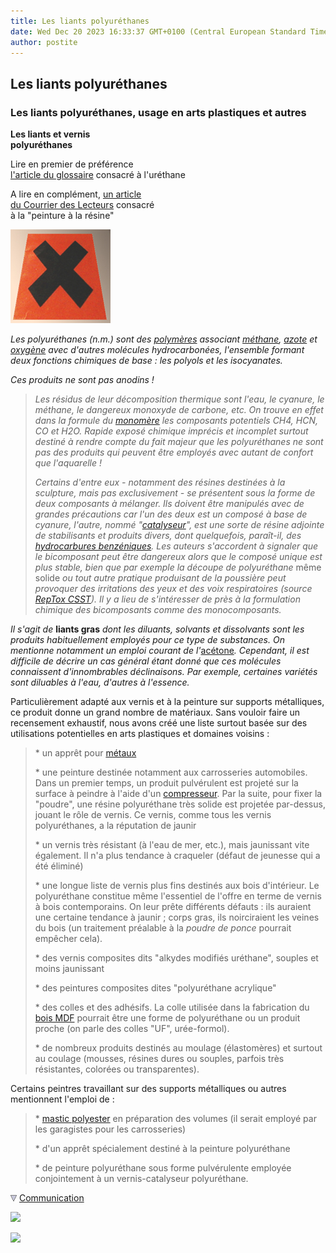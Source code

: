 ```yaml
---
title: Les liants polyuréthanes
date: Wed Dec 20 2023 16:33:37 GMT+0100 (Central European Standard Time)
author: postite
---
```


## Les liants polyuréthanes
### Les liants polyuréthanes, usage en arts plastiques et autres
 **Les liants et vernis  
polyuréthanes**

Lire en premier de préférence  
[l'article du glossaire](urethane.html) consacré à l'uréthane

A lire en complément, [un article  
du Courrier des Lecteurs](courrierdeslecteurs2011a220.html#20110414ag) consacré  
à la "peinture à la résine"

![](images/nocifversionweb.jpg)

_Les polyuréthanes (n.m.) sont des [polymères](polymere.html) associant [méthane](methane.html), [azote](azote.html) et [oxygène](oxygene.html) avec d'autres molécules hydrocarbonées, l'ensemble formant deux fonctions chimiques de base : les polyols et les isocyanates._

_Ces produits ne sont pas anodins !_

> _Les résidus de leur décomposition thermique sont l'eau, le cyanure, le méthane, le dangereux monoxyde de carbone, etc. On trouve en effet dans la formule du [monomère](polymere.html#monomeres) les composants potentiels CH4, HCN, CO et H2O. Rapide exposé chimique imprécis et incomplet surtout destiné à rendre compte du fait majeur que les polyuréthanes ne sont pas des produits qui peuvent être employés avec autant de confort que l'aquarelle !_
> 
> _Certains d'entre eux - notamment des résines destinées à la sculpture, mais pas exclusivement - se présentent sous la forme de deux composants à mélanger. Ils doivent être manipulés avec de grandes précautions car l'un des deux est un composé à base de cyanure, l'autre, nommé "[catalyseur](catalyse.html)", est une sorte de résine adjointe de stabilisants et produits divers, dont quelquefois, paraît-il, des [hydrocarbures benzéniques](benzene.html). Les auteurs s'accordent à signaler que le bicomposant peut être dangereux alors que le composé unique est plus stable, bien que par exemple la découpe de polyuréthane_ même solide _ou tout autre pratique produisant de la poussière peut provoquer des irritations des yeux et des voix respiratoires (source [RepTox CSST](liensutiles.html#csst)). Il y a lieu de s'intéresser de près à la formulation chimique des bicomposants comme des monocomposants._

_Il s'agit de_ **liants gras** _dont les diluants, solvants et dissolvants sont les produits habituellement employés pour ce type de substances. On mentionne notamment un emploi courant de l'_[acétone](acetone.html)_. Cependant, il est difficile de décrire un cas général étant donné que ces molécules connaissent d'innombrables déclinaisons. Par exemple, certaines variétés sont diluables à l'eau, d'autres à l'essence._

Particulièrement adapté aux vernis et à la peinture sur supports métalliques, ce produit donne un grand nombre de matériaux. Sans vouloir faire un recensement exhaustif, nous avons créé une liste surtout basée sur des utilisations potentielles en arts plastiques et domaines voisins :

> \* un apprêt pour [métaux](metaux.html)
> 
> \* une peinture destinée notamment aux carrosseries automobiles. Dans un premier temps, un produit pulvérulent est projeté sur la surface à peindre à l'aide d'un [compresseur](compresseur.html). Par la suite, pour fixer la "poudre", une résine polyuréthane très solide est projetée par-dessus, jouant le rôle de vernis. Ce vernis, comme tous les vernis polyuréthanes, a la réputation de jaunir
> 
> \* un vernis très résistant (à l'eau de mer, etc.), mais jaunissant vite également. Il n'a plus tendance à craqueler (défaut de jeunesse qui a été éliminé)
> 
> \* une longue liste de vernis plus fins destinés aux bois d'intérieur. Le polyuréthane constitue même l'essentiel de l'offre en terme de vernis à bois contemporains. On leur prête différents défauts : ils auraient une certaine tendance à jaunir ; corps gras, ils noirciraient les veines du bois (un traitement préalable à la _poudre de ponce_ pourrait empêcher cela).
> 
> \* des vernis composites dits "alkydes modifiés uréthane", souples et moins jaunissant
> 
> \* des peintures composites dites "polyuréthane acrylique"
> 
> \* des colles et des adhésifs. La colle utilisée dans la fabrication du [bois MDF](bois.html#mdf) pourrait être une forme de polyuréthane ou un produit proche (on parle des colles "UF", urée-formol).
> 
> \* de nombreux produits destinés au moulage (élastomères) et surtout au coulage (mousses, résines dures ou souples, parfois très résistantes, colorées ou transparentes).

Certains peintres travaillant sur des supports métalliques ou autres mentionnent l'emploi de :

> \* [mastic polyester](polyester.html) en préparation des volumes (il serait employé par les garagistes pour les carrosseries)
> 
> \* d'un apprêt spécialement destiné à la peinture polyuréthane
> 
> \* de peinture polyuréthane sous forme pulvérulente employée conjointement à un vernis-catalyseur polyuréthane.



![](images/flechebas.gif) [Communication](http://www.artrealite.com/annonceurs.htm) 

[![](https://cbonvin.fr/sites/regie.artrealite.com/visuels/campagne1.png)](index-2.html#20131014)

![](https://cbonvin.fr/sites/regie.artrealite.com/visuels/campagne2.png)